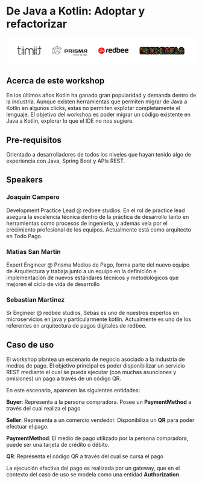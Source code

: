 # De Java a Kotlin: Adoptar y refactorizar

![](images/header_transparent.png)

## Acerca de este workshop

En los últimos años Kotlin ha ganado gran popularidad y demanda dentro de la industria. Aunque existen herramientas que permiten migrar de Java a Kotlin en algunos clicks, estas no permiten explotar completamente el lenguaje. El objetivo del workshop es poder migrar un código existente en Java a Kotlin, explorar lo que el IDE no nos sugiere. 

## Pre-requisitos

Orientado a desarrolladores de todos los niveles que hayan tenido algo de experiencia con Java, Spring Boot y APIs REST.

## Speakers

### Joaquin Campero

Development Practice Lead @ redbee studios. En el rol de practice lead asegura la excelencia técnica dentro de la práctica de desarrollo tanto en herramientas como procesos de ingeniería, y además vela por el crecimiento profesional de los equipos. Actualmente está como arquitecto en Todo Pago.

### Matias San Martin

Expert Engineer @ Prisma Medios de Pago, forma parte del nuevo equipo de Arquitectura y trabaja junto a un equipo en la definición e implementación de nuevos estándares técnicos y metodológicos que mejoren el ciclo de vida de desarrollo

### Sebastian Martinez

Sr Engineer @ redbee studios, Sebas es uno de nuestros expertos en microservicios en java y particularmente kotlin. Actualmente es uno de los referentes en arquitectura de pagos digitales de redbee.

## Caso de uso

El workshop plantea un escenario de negocio asociado a la industria de medios de pago. El objetivo principal es poder disponibilizar un servicio REST mediante el cual se pueda ejecutar (con muchas asunciones y omisiones) un pago a través de un código QR.

En este escenario, aparecen las siguientes entidades:

**Buyer**: Representa a la persona compradora. Posee un **PaymentMethod** a través del cual realiza el pago

**Seller**: Representa a un comercio vendedor. Disponibiliza un **QR** para poder efectuar el pago.

**PaymentMethod**: El medio de pago utilizado por la persona compradora, puede ser una tarjeta de crédito o débito.

**QR**: Representa el código QR a través del cual se cursa el pago

La ejecución efectiva del pago es realizada por un gateway, que en el contexto del caso de uso se modela como una entidad **Authorization**.
